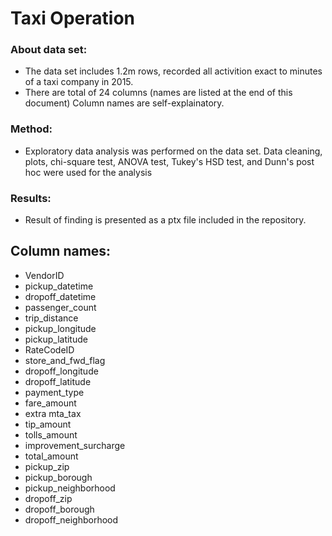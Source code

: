 # Taxi Operation
### About data set:

- The data set includes 1.2m rows, recorded all activition exact to minutes of a taxi company in 2015.
- There are total of 24 columns (names are listed at the end of this document) Column names are self-explainatory.
  
### Method:
- Exploratory data analysis was performed on the data set. Data cleaning, plots, chi-square test, ANOVA test, Tukey's HSD test, and Dunn's post hoc were used for the analysis

### Results:
- Result of finding is presented as a ptx file included in the repository. 


## Column names:

- VendorID	
- pickup_datetime
- dropoff_datetime
- passenger_count
- trip_distance	
- pickup_longitude	
- pickup_latitude	
- RateCodeID	
- store_and_fwd_flag	
- dropoff_longitude	
- dropoff_latitude	
- payment_type	
- fare_amount	
- extra	mta_tax	
- tip_amount	
- tolls_amount
- improvement_surcharge
- total_amount	
- pickup_zip	
- pickup_borough	
- pickup_neighborhood	
- dropoff_zip
- dropoff_borough	
- dropoff_neighborhood
